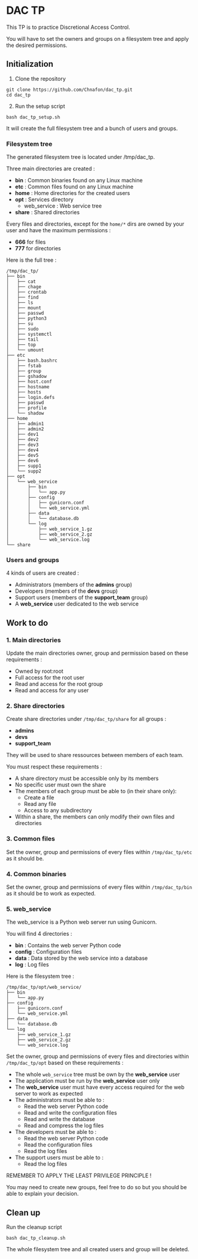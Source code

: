 # DAC TP

This TP is to practice Discretional Access Control.

You will have to set the owners and groups on a filesystem tree and apply the desired permissions.

## Initialization

1. Clone the repository

```shell
git clone https://github.com/Chnafon/dac_tp.git
cd dac_tp
```

2. Run the setup script

```shell
bash dac_tp_setup.sh
```

It will create the full filesystem tree and a bunch of users and groups.

### Filesystem tree

The generated filesystem tree is located under /tmp/dac_tp.

Three main directories are created :
* **bin** : Common binaries found on any Linux machine
* **etc** : Common files found on any Linux machine
* **home** : Home directories for the created users
* **opt** : Services directory
    * web_service : Web service tree
* **share** : Shared directories

Every files and directories, except for the `home/*` dirs are owned by your user and have the maximum permissions :
* **666** for files
* **777** for directories

Here is the full tree :

```shell
/tmp/dac_tp/
├── bin
│   ├── cat
│   ├── chage
│   ├── crontab
│   ├── find
│   ├── ls
│   ├── mount
│   ├── passwd
│   ├── python3
│   ├── su
│   ├── sudo
│   ├── systemctl
│   ├── tail
│   ├── top
│   └── umount
├── etc
│   ├── bash.bashrc
│   ├── fstab
│   ├── group
│   ├── gshadow
│   ├── host.conf
│   ├── hostname
│   ├── hosts
│   ├── login.defs
│   ├── passwd
│   ├── profile
│   └── shadow
├── home
│   ├── admin1
│   ├── admin2
│   ├── dev1
│   ├── dev2
│   ├── dev3
│   ├── dev4
│   ├── dev5
│   ├── dev6
│   ├── supp1
│   └── supp2
├── opt
│   └── web_service
│       ├── bin
│       │   └── app.py
│       ├── config
│       │   ├── gunicorn.conf
│       │   └── web_service.yml
│       ├── data
│       │   └── database.db
│       └── log
│           ├── web_service_1.gz
│           ├── web_service_2.gz
│           └── web_service.log
└── share
```

### Users and groups

4 kinds of users are created :
* Administrators (members of the **admins** group)
* Developers (members of the **devs** group)
* Support users (members of the **support_team** group)
* A **web_service** user dedicated to the web service

## Work to do

### 1. Main directories

Update the main directories owner, group and permission based on these requirements :
* Owned by root:root
* Full access for the root user
* Read and access for the root group
* Read and access for any user

### 2. Share directories

Create share directories under `/tmp/dac_tp/share` for all groups :
* **admins**
* **devs**
* **support_team**

They will be used to share ressources between members of each team.

You must respect these requirements :
* A share directory must be accessible only by its members
* No specific user must own the share
* The members of each group must be able to (in their share only):
    * Create a file
    * Read any file
    * Access to any subdirectory
* Within a share, the members can only modify their own files and directories

### 3. Common files

Set the owner, group and permissions of every files within `/tmp/dac_tp/etc` as it should be.

### 4. Common binaries

Set the owner, group and permissions of every files within `/tmp/dac_tp/bin` as it should be to work as expected.

### 5. web_service

The web_service is a Python web server run using Gunicorn.

You will find 4 directories :
* **bin** : Contains the web server Python code
* **config** : Configuration files
* **data** : Data stored by the web service into a database
* **log** : Log files

Here is the filesystem tree :

```shell
/tmp/dac_tp/opt/web_service/
├── bin
│   └── app.py
├── config
│   ├── gunicorn.conf
│   └── web_service.yml
├── data
│   └── database.db
└── log
    ├── web_service_1.gz
    ├── web_service_2.gz
    └── web_service.log
```

Set the owner, group and permissions of every files and directories within `/tmp/dac_tp/opt` based on these requirements :
* The whole `web_service` tree must be own by the **web_service** user
* The application must be run by the **web_service** user only
* The **web_service** user must have every access required for the web server to work as expected
* The administrators must be able to :
    * Read the web server Python code
    * Read and write the configuration files
    * Read and write the database
    * Read and compress the log files
* The developers must be able to :
    * Read the web server Python code
    * Read the configuration files
    * Read the log files
* The support users must be able to :
    - Read the log files

REMEMBER TO APPLY THE LEAST PRIVILEGE PRINCIPLE !

You may need to create new groups, feel free to do so but you should be able to explain your decision.

## Clean up

Run the cleanup script

```shell
bash dac_tp_cleanup.sh
```

The whole filesystem tree and all created users and group will be deleted.
